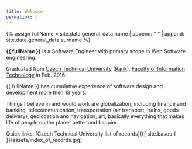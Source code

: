 ```yaml
---
title: Welcome
permalink: /
---
```


{% assign fullName = site.data.general_data.name | append: " " | append: site.data.general_data.surname %}

__{{ fullName }}__ is a Software Engineer with primary scope in Web Software engineering.

Graduated from [Czech Technical University](https://www.cvut.cz) ([Rank](http://www.topuniversities.com/node/9268/ranking-details/university-subject-rankings/2013/computer-science-and-information-systems)), [Faculty of Information Technology](https://fit.cvut.cz) in Feb. 2016.  

{{ fullName }} has cumulative experience of software design and development more then 13 years.   

Things I believe in and would work are globalization, including finance and banking, telecommunication, transportation (air transport, trains, goods delivery), geolocation and navigation, art, basically everything that makes life of people on the planet better and happier.  

Quick links: [Czech Technical University list of records]({{ site.baseurl }}/assets/index_of_records.jpg).
